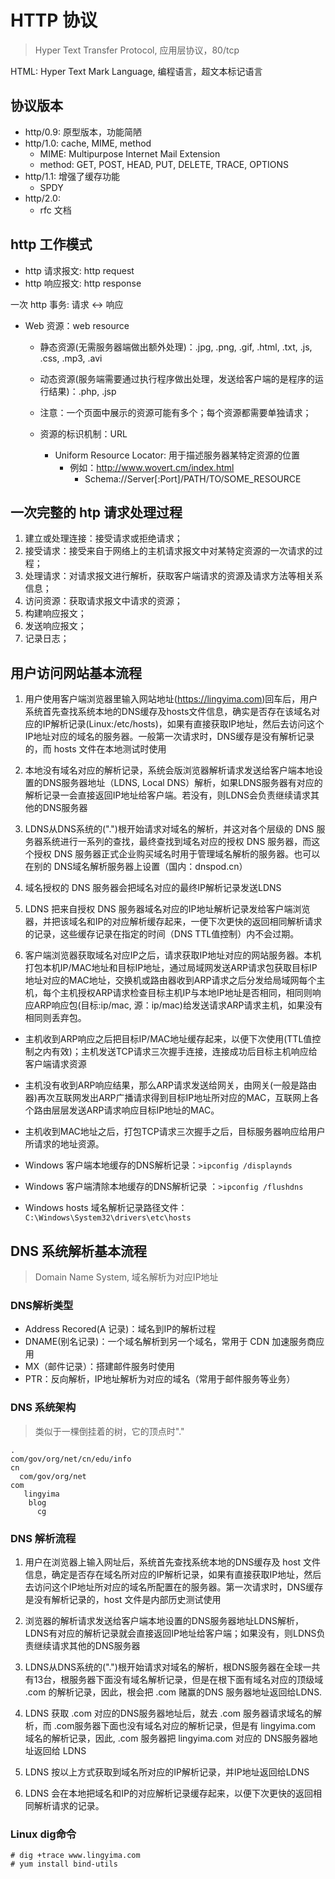 # HTTP 协议

> Hyper Text Transfer Protocol, 应用层协议，80/tcp

HTML: Hyper Text Mark Language, 编程语言，超文本标记语言

## 协议版本

- http/0.9: 原型版本，功能简陋
- http/1.0: cache, MIME, method
  - MIME: Multipurpose Internet Mail Extension
  - method: GET, POST, HEAD, PUT, DELETE, TRACE, OPTIONS
- http/1.1: 增强了缓存功能
  - SPDY
- http/2.0:
  - rfc 文档

## http 工作模式

- http 请求报文: http request
- http 响应报文: http response

一次 http 事务: 请求 <-> 响应

- Web 资源：web resource
  - 静态资源(无需服务器端做出额外处理)：.jpg, .png, .gif, .html, .txt, .js, .css, .mp3, .avi
  - 动态资源(服务端需要通过执行程序做出处理，发送给客户端的是程序的运行结果)：.php, .jsp

  - 注意：一个页面中展示的资源可能有多个；每个资源都需要单独请求；
  - 资源的标识机制：URL
    - Uniform Resource Locator: 用于描述服务器某特定资源的位置
      - 例如：http://www.wovert.cm/index.html
        - Schema://Server[:Port]/PATH/TO/SOME_RESOURCE

## 一次完整的 htp 请求处理过程

1. 建立或处理连接：接受请求或拒绝请求；
2. 接受请求：接受来自于网络上的主机请求报文中对某特定资源的一次请求的过程；
3. 处理请求：对请求报文进行解析，获取客户端请求的资源及请求方法等相关系信息；
4. 访问资源：获取请求报文中请求的资源；
5. 构建响应报文；
6. 发送响应报文；
7. 记录日志；

## 用户访问网站基本流程

1. 用户使用客户端浏览器里输入网站地址(https://lingyima.com)回车后，用户系统首先查找系统本地的DNS缓存及hosts文件信息，确实是否存在该域名对应的IP解析记录(Linux:/etc/hosts)，如果有直接获取IP地址，然后去访问这个IP地址对应的域名的服务器。一般第一次请求时，DNS缓存是没有解析记录的，而 hosts 文件在本地测试时使用

2. 本地没有域名对应的解析记录，系统会版浏览器解析请求发送给客户端本地设置的DNS服务器地址（LDNS, Local DNS）解析，如果LDNS服务器有对应的解析记录一会直接返回IP地址给客户端。若没有，则LDNS会负责继续请求其他的DNS服务器

3. LDNS从DNS系统的(".")根开始请求对域名的解析，并这对各个层级的 DNS 服务器系统进行一系列的查找，最终查找到域名对应的授权 DNS 服务器，而这个授权 DNS 服务器正式企业购买域名时用于管理域名解析的服务器。也可以在别的 DNS域名解析服务器上设置（国内：dnspod.cn）

4. 域名授权的 DNS 服务器会把域名对应的最终IP解析记录发送LDNS

5. LDNS 把来自授权 DNS 服务器域名对应的IP地址解析记录发给客户端浏览器，并把该域名和IP的对应解析缓存起来，一便下次更快的返回相同解析请求的记录，这些缓存记录在指定的时间（DNS TTL值控制）内不会过期。

6. 客户端浏览器获取域名对应IP之后，请求获取IP地址对应的网站服务器。本机打包本机IP/MAC地址和目标IP地址，通过局域网发送ARP请求包获取目标IP地址对应的MAC地址，交换机或路由器收到ARP请求之后分发给局域网每个主机，每个主机授权ARP请求检查目标主机IP与本地IP地址是否相同，相同则响应ARP响应包(目标:ip/mac, 源：ip/mac)给发送请求ARP请求主机，如果没有相同则丢弃包。
- 主机收到ARP响应之后把目标IP/MAC地址缓存起来，以便下次使用(TTL值控制之内有效)；主机发送TCP请求三次握手连接，连接成功后目标主机响应给客户端请求资源

- 主机没有收到ARP响应结果，那么ARP请求发送给网关，由网关(一般是路由器)再次互联网发出ARP广播请求得到目标IP地址所对应的MAC，互联网上各个路由层层发送ARP请求响应目标IP地址的MAC。

- 主机收到MAC地址之后，打包TCP请求三次握手之后，目标服务器响应给用户所请求的地址资源。

- Windows 客户端本地缓存的DNS解析记录：`>ipconfig /displaynds`

- Windows 客户端清除本地缓存的DNS解析记录 ：`>ipconfig /flushdns`

- Windows hosts 域名解析记录路径文件：`C:\Windows\System32\drivers\etc\hosts`

## DNS 系统解析基本流程

> Domain Name System, 域名解析为对应IP地址

### DNS解析类型

- Address Recored(A 记录)：域名到IP的解析过程
- DNAME(别名记录)：一个域名解析到另一个域名，常用于 CDN 加速服务商应用
- MX（邮件记录）：搭建邮件服务时使用
- PTR：反向解析，IP地址解析为对应的域名（常用于邮件服务等业务） 

### DNS 系统架构

> 类似于一棵倒挂着的树，它的顶点时"."
```
.
com/gov/org/net/cn/edu/info
cn
  com/gov/org/net
com
   lingyima
    blog
      cg
```

### DNS 解析流程

1. 用户在浏览器上输入网址后，系统首先查找系统本地的DNS缓存及 host 文件信息，确定是否存在域名所对应的IP解析记录，如果有直接获取IP地址，然后去访问这个IP地址所对应的域名所配置在的服务器。第一次请求时，DNS缓存是没有解析记录的，host 文件是内部历史测试使用

2. 浏览器的解析请求发送给客户端本地设置的DNS服务器地址LDNS解析，LDNS有对应的解析记录就会直接返回IP地址给客户端；如果没有，则LDNS负责继续请求其他的DNS服务器

3. LDNS从DNS系统的(".")根开始请求对域名的解析，根DNS服务器在全球一共有13台，根服务器下面没有域名解析记录，但是在根下面有域名对应的顶级域 .com 的解析记录，因此，根会把 .com 赌赢的DNS 服务器地址返回给LDNS.

4. LDNS 获取 .com 对应的DNS服务器地址后，就去 .com 服务器请求域名的解析，而 .com服务器下面也没有域名对应的解析记录，但是有 lingyima.com 域名的解析记录，因此, .com 服务器把 lingyima.com 对应的 DNS服务器地址返回给 LDNS

5. LDNS 按以上方式获取到域名所对应的IP解析记录，并IP地址返回给LDNS

6. LDNS 会在本地把域名和IP的对应解析记录缓存起来，以便下次更快的返回相同解析请求的记录。

### Linux dig命令

``` shell
# dig +trace www.lingyima.com
# yum install bind-utils
```